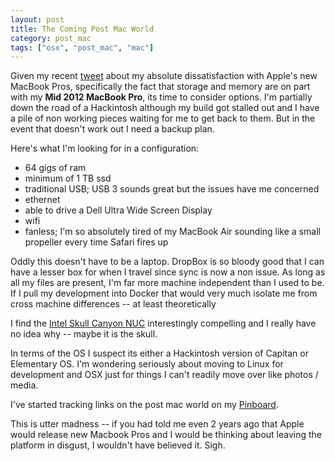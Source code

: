 ```yaml
---
layout: post
title: The Coming Post Mac World
category: post_mac
tags: ["osx", "post_mac", "mac"]
---
```

Given my recent [tweet](https://twitter.com/fuzzygroup/status/791907801824043009) about my absolute dissatisfaction with Apple's new MacBook Pros, specifically the fact that storage and memory are on part with my **Mid 2012 MacBook Pro**, its time to consider options.  I'm partially down the road of a Hackintosh although my build got stalled out and I have a pile of non working pieces waiting for me to get back to them.  But in the event that doesn't work out I need a backup plan.

Here's what I'm looking for in a configuration:

* 64 gigs of ram
* minimum of 1 TB ssd
* traditional USB; USB 3 sounds great but the issues have me concerned
* ethernet
* able to drive a Dell Ultra Wide Screen Display
* wifi
* fanless; I'm so absolutely tired of my MacBook Air sounding like a small propeller every time Safari fires up

Oddly this doesn't have to be a laptop.  DropBox is so bloody good that I can have a lesser box for when I travel since sync is now a non issue.  As long as all my files are present, I'm far more machine independent than I used to be.  If I pull my development into Docker that would very much isolate me from cross machine differences -- at least theoretically

I find the [Intel Skull Canyon NUC](http://www.intel.com/content/www/us/en/nuc/nuc-kit-nuc6i7kyk-features-configurations.html) interestingly compelling and I really have no idea why -- maybe it is the skull.

In terms of the OS I suspect its either a Hackintosh version of Capitan or Elementary OS.  I'm wondering seriously about moving to Linux for development and OSX just for things I can't readily move over like photos / media.

I've started tracking links on the post mac world on my [Pinboard](https://pinboard.in/u:fuzzygroup/t:postmac/).

This is utter madness -- if you had told me even 2 years ago that Apple would release new Macbook Pros and I would be thinking about leaving the platform in disgust, I wouldn't have believed it.  Sigh.

